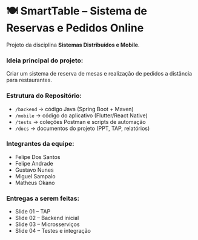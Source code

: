 # 🍽️ SmartTable – Sistema de Reservas e Pedidos Online

Projeto da disciplina **Sistemas Distribuídos e Mobile**.

### Ideia principal do projeto:

Criar um sistema de reserva de mesas e realização de pedidos a distância para restaurantes.

### Estrutura do Repositório:

- `/backend` → código Java (Spring Boot + Maven)
- `/mobile` → código do aplicativo (Flutter/React Native)
- `/tests` → coleções Postman e scripts de automação
- `/docs` → documentos do projeto (PPT, TAP, relatórios)

### Integrantes da equipe:

- Felipe Dos Santos
- Felipe Andrade
- Gustavo Nunes
- Miguel Sampaio
- Matheus Okano

### Entregas a serem feitas:

- Slide 01 – TAP 
- Slide 02 – Backend inicial 
- Slide 03 – Microsserviços
- Slide 04 – Testes e integração
